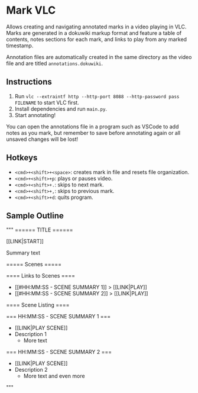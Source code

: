 # Mark VLC

Allows creating and navigating annotated marks in a video playing in VLC. Marks are generated in a dokuwiki markup format and feature a table of contents, notes sections for each mark, and links to play from any marked timestamp.

Annotation files are automatically created in the same directory as the video file and are titled `annotations.dokuwiki`.

## Instructions

  1. Run `vlc --extraintf http --http-port 8088 --http-password pass FILENAME` to start VLC first.
  2. Install dependencies and run `main.py`.
  3. Start annotating!
   
You can open the annotations file in a program such as VSCode to add notes as you mark, but remember to save before annotating again or all unsaved changes will be lost!

## Hotkeys

  * `<cmd>+<shift>+<space>`: creates mark in file and resets file organization.
  * `<cmd>+<shift>+p`: plays or pauses video.
  * `<cmd>+<shift>+.`: skips to next mark.
  * `<cmd>+<shift>+,`: skips to previous mark.
  * `<cmd>+<shift>+d`: quits program.

## Sample Outline

"""
====== TITLE ======

[[LINK|START]]

Summary text

===== Scenes =====

==== Links to Scenes ====

  * [[#HH:MM:SS - SCENE SUMMARY 1]] > [[LINK|PLAY]]
  * [[#HH:MM:SS - SCENE SUMMARY 2]] > [[LINK|PLAY]]

==== Scene Listing ====

=== HH:MM:SS - SCENE SUMMARY 1 ===

  * [[LINK|PLAY SCENE]]
  * Description 1
    * More text

=== HH:MM:SS - SCENE SUMMARY 2 ===

  * [[LINK|PLAY SCENE]]
  * Description 2
    * More text and even more

"""
